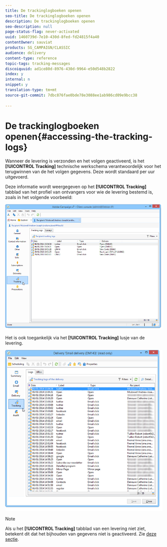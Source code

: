 ```yaml
---
title: De trackinglogboeken openen
seo-title: De trackinglogboeken openen
description: De trackinglogboeken openen
seo-description: null
page-status-flag: never-activated
uuid: 1460739d-7e10-430d-8fed-fd24815f4a40
contentOwner: sauviat
products: SG_CAMPAIGN/CLASSIC
audience: delivery
content-type: reference
topic-tags: tracking-messages
discoiquuid: ad1ce80d-8976-430d-9964-e50d548b2822
index: y
internal: n
snippet: y
translation-type: tm+mt
source-git-commit: 7dbc876fae0bde78e3088ee1ab986cd09e9bcc38

---
```



# De trackinglogboeken openen{#accessing-the-tracking-logs}

Wanneer de levering is verzonden en het volgen geactiveerd, is het **[!UICONTROL Tracking]** technische werkschema verantwoordelijk voor het terugwinnen van de het volgen gegevens. Deze wordt standaard per uur uitgevoerd.

Deze informatie wordt weergegeven op het **[!UICONTROL Tracking]** tabblad van het profiel van ontvangers voor wie de levering bestemd is, zoals in het volgende voorbeeld:

![](assets/s_ncs_user_select_tracking_tab_from_recipient.png)

Het is ook toegankelijk via het **[!UICONTROL Tracking]** lusje van de levering.

![](assets/s_ncs_user_select_tracking_tab_from_del.png)

>[!NOTE]
>
>Als u het **[!UICONTROL Tracking]** tabblad van een levering niet ziet, betekent dit dat het bijhouden van gegevens niet is geactiveerd. Zie [deze sectie](../../delivery/using/how-to-configure-tracked-links.md).
